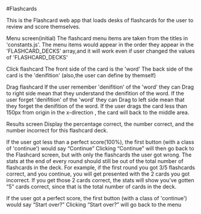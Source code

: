 #Flashcards

This is the Flashcard web app that loads desks of flashcards for the user to review and score themselves.


Menu screen(initial)
The flashcard menu items are taken from the titles in 'constants.js'.
The menu items would appear in the order they appear in the 'FLASHCARD_DECKS' array,and it will work even if user changed the values of 'FLASHCARD_DECKS'


Click flashcard
The front side of the card is the 'word'
The back side of the card is the 'denifition'
(also,the user can define by themself)


Drag flashcard
If the user remember 'denifition' of the 'word' they can Drag to right side mean that they understand the denifition of the word.
If the user forget 'denifition' of the 'word' they can Drag to left side mean that they forget the denifition of the word.
If the user drags the card less than 150px from origin in the x-direction , the card will back to the middle area.

Results screen
Display the percentage correct, the number correct, and the number incorrect for this flashcard deck.

If the user got less than a perfect score(100%), the first button (with a class of 'continue') would say “Continue”
Clicking “Continue” will then go back to the Flashcard screen, but with only the flashcards the user got wrong.
The stats at the end of every round should still be out of the total number of flashcards in the deck. For example, if the first round you got 3/5 flashcards correct, and you continue, you will get presented with the 2 cards you got incorrect. If you get those 2 cards correct, the stats will show you’ve gotten “5” cards correct, since that is the total number of cards in the deck.

If the user got a perfect score, the first button (with a class of 'continue') would say “Start over?”
Clicking “Start over?” will go back to the menu
